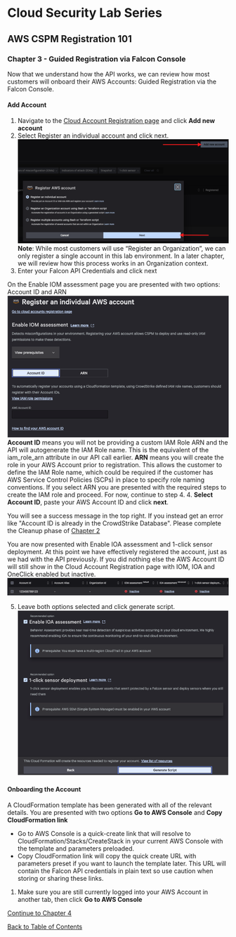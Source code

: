 # Cloud Security Lab Series
## AWS CSPM Registration 101
### Chapter 3 - Guided Registration via Falcon Console

Now that we understand how the API works, we can review how most customers will onboard their AWS Accounts: Guided Registration via the Falcon Console.  

#### Add Account
1. Navigate to the [Cloud Account Registration page](https://falcon.crowdstrike.com/cloud-security/registration) and click **Add new account**
2. Select Register an individual account and click next.
![](../images/add-single-account.png)
**Note**: While most customers will use “Register an Organization”, we can only register a single account in this lab environment.  In a later chapter, we will review how this process works in an Organization context.
3. Enter your Falcon API Credentials and click next


On the Enable IOM assessment page you are presented with two options: Account ID and ARN
![](../images/single-account-iom.png)
**Account ID** means you will not be providing a custom IAM Role ARN and the API will autogenerate the IAM Role name.  This is the equivalent of the iam_role_arn attribute in our API call earlier.
**ARN** means you will create the role in your AWS Account prior to registration.  This allows the customer to define the IAM Role name, which could be required if the customer has AWS Service Control Policies (SCPs) in place to specify role naming conventions.  If you select ARN you are presented with the required steps to create the IAM role and proceed.  For now, continue to step 4. 
4. **Select Account ID**, paste your AWS Account ID and click **next**.
  
You will see a success message in the top right.  If you instead get an error like "Account ID is already in the CrowdStrike Database".  Please complete the Cleanup phase of [Chapter 2](./chapter2.md)

You are now presented with Enable IOA assessment and 1-click sensor deployment. At this point we have effectively registered the account, just as we had with the API previously.  If you did nothing else the AWS Account ID will still show in the Cloud Account Registration page with IOM, IOA and OneClick enabled but inactive.
![](../images/inactive-enabled-all.png)

5. Leave both options selected and click generate script.
![](../images/generate-script.png)

#### Onboarding the Account
A CloudFormation template has been generated with all of the relevant details.  You are presented with two options **Go to AWS Console** and **Copy CloudFormation link**  
- Go to AWS Console is a quick-create link that will resolve to CloudFormation/Stacks/CreateStack in your current AWS Console with the template and parameters preloaded.
- Copy CloudFormation link will copy the quick create URL with parameters preset if you want to launch the template later.  This URL will contain the Falcon API credentials in plain text so use caution when storing or sharing these links.

1. Make sure you are still currently logged into your AWS Account in another tab, then click **Go to AWS Console**




[Continue to Chapter 4](./chapter4.md)

[Back to Table of Contents](../README.md)